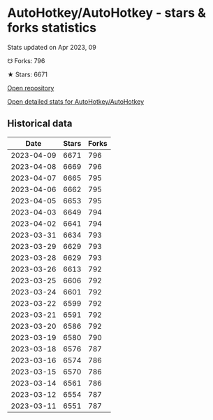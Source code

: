 # AutoHotkey/AutoHotkey - stars & forks statistics

Stats updated on Apr 2023, 09

☋ Forks: 796

★ Stars: 6671

[Open repository](https://github.com/AutoHotkey/AutoHotkey)

[Open detailed stats for AutoHotkey/AutoHotkey](https://reviewgithub.com/rep/AutoHotkey/AutoHotkey)

## Historical data
| Date | Stars | Forks |
|------|-------|-------|
| 2023-04-09 | 6671 | 796 | 
| 2023-04-08 | 6669 | 796 | 
| 2023-04-07 | 6665 | 795 | 
| 2023-04-06 | 6662 | 795 | 
| 2023-04-05 | 6653 | 795 | 
| 2023-04-03 | 6649 | 794 | 
| 2023-04-02 | 6641 | 794 | 
| 2023-03-31 | 6634 | 793 | 
| 2023-03-29 | 6629 | 793 | 
| 2023-03-28 | 6629 | 793 | 
| 2023-03-26 | 6613 | 792 | 
| 2023-03-25 | 6606 | 792 | 
| 2023-03-24 | 6601 | 792 | 
| 2023-03-22 | 6599 | 792 | 
| 2023-03-21 | 6591 | 792 | 
| 2023-03-20 | 6586 | 792 | 
| 2023-03-19 | 6580 | 790 | 
| 2023-03-18 | 6576 | 787 | 
| 2023-03-16 | 6574 | 786 | 
| 2023-03-15 | 6570 | 786 | 
| 2023-03-14 | 6561 | 786 | 
| 2023-03-12 | 6554 | 787 | 
| 2023-03-11 | 6551 | 787 | 

